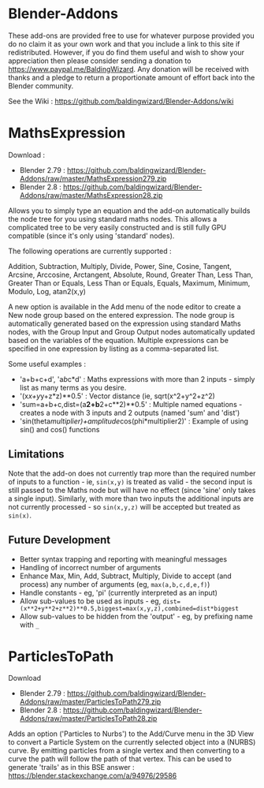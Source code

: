 # Blender-Addons

These add-ons are provided free to use for whatever purpose provided you do no claim it as your own work and that you include a link to this site if redistributed. However, if you do find them useful and wish to show your appreciation then please consider sending a donation to https://www.paypal.me/BaldingWizard. Any donation will be received with thanks and a pledge to return a proportionate amount of effort back into the Blender community.

See the Wiki : https://github.com/baldingwizard/Blender-Addons/wiki

MathsExpression
===============
Download :
* Blender 2.79 : https://github.com/baldingwizard/Blender-Addons/raw/master/MathsExpression279.zip
* Blender 2.8  : https://github.com/baldingwizard/Blender-Addons/raw/master/MathsExpression28.zip

Allows you to simply type an equation and the add-on automatically builds the node tree for you using standard maths nodes. This allows a complicated tree to be very easily constructed and is still fully GPU compatible (since it's only using 'standard' nodes).

The following operations are currently supported :

Addition, Subtraction, Multiply, Divide, Power, Sine, Cosine, Tangent, Arcsine, Arccosine, Arctangent, Absolute, Round, Greater Than, Less Than, Greater Than or Equals, Less Than or Equals, Equals, Maximum, Minimum, Modulo, Log, atan2(x,y)

A new option is available in the Add menu of the node editor to create a New node group based on the entered expression. The node group is automatically generated based on the expression using standard Maths nodes, with the Group Input and Group Output nodes automatically updated based on the variables of the equation. Multiple expressions can be specified in one expression by listing as a comma-separated list.

Some useful examples :

* 'a+b+c+d', 'a*b*c*d' : Maths expressions with more than 2 inputs - simply list as many terms as you desire.
* '(x*x+y*y+z*z)**0.5' : Vector distance (ie, sqrt(x^2+y^2+z^2)
* 'sum=a+b+c,dist=(a**2+b**2+c**2)**0.5' : Multiple named equations - creates a node with 3 inputs and 2 outputs (named 'sum' and 'dist')
* 'sin(theta*multiplier)+amplitude*cos(phi*multiplier2)' : Example of using sin() and cos() functions

Limitations
-----------
Note that the add-on does not currently trap more than the required number of inputs to a function - ie, `sin(x,y)` is treated as valid - the second input is still passed to the Maths node but will have no effect (since 'sine' only takes a single input). Similarly, with more than two inputs the additional inputs are not currently processed - so `sin(x,y,z)` will be accepted but treated as `sin(x)`.

Future Development
------------------
* Better syntax trapping and reporting with meaningful messages
* Handling of incorrect number of arguments
* Enhance Max, Min, Add, Subtract, Multiply, Divide to accept (and process) any number of arguments (eg, `max(a,b,c,d,e,f)`)
* Handle constants - eg, 'pi' (currently interpreted as an input)
* Allow sub-values to be used as inputs - eg, `dist=(x**2+y**2+z**2)**0.5,biggest=max(x,y,z),combined=dist*biggest`
* Allow sub-values to be hidden from the 'output' - eg, by prefixing name with `_`


ParticlesToPath
===============
Download
* Blender 2.79 : https://github.com/baldingwizard/Blender-Addons/raw/master/ParticlesToPath279.zip
* Blender 2.8 : https://github.com/baldingwizard/Blender-Addons/raw/master/ParticlesToPath28.zip

Adds an option ('Particles to Nurbs') to the Add/Curve menu in the 3D View to convert a Particle System on the currently selected object into a (NURBS) curve. By emitting particles from a single vertex and then converting to a curve the path will follow the path of that vertex. This can be used to generate 'trails' as in this BSE answer : https://blender.stackexchange.com/a/94976/29586